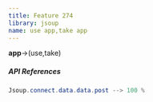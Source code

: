 ```yaml
---
title: Feature 274
library: jsoup
name: use app,take app
---
```


**app**->(use,take) 

##### API References

```java
Jsoup.connect.data.data.post --> 100 %
```
